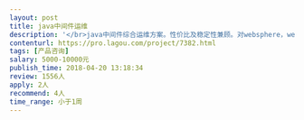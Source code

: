 ```yaml
---                
layout: post       
title: java中间件运维           
description: '</br>java中间件综合运维方案。性价比及稳定性兼顾。对websphere，weblogic，tomcat，jboss等主流中间件有深入了解，能够做出详细对比方案</br>'     
contenturl: https://pro.lagou.com/project/7382.html      
tags: [产品咨询]            
salary: 5000-10000元          
publish_time: 2018-04-20 13:18:34         
review: 1556人                   
apply: 2人                   
recommend: 4人                   
time_range: 小于1周              
---                 
```

